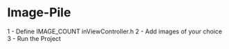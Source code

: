 Image-Pile
==========
1 - Define IMAGE_COUNT inViewController.h
2 - Add images of your choice
3 - Run the Project
